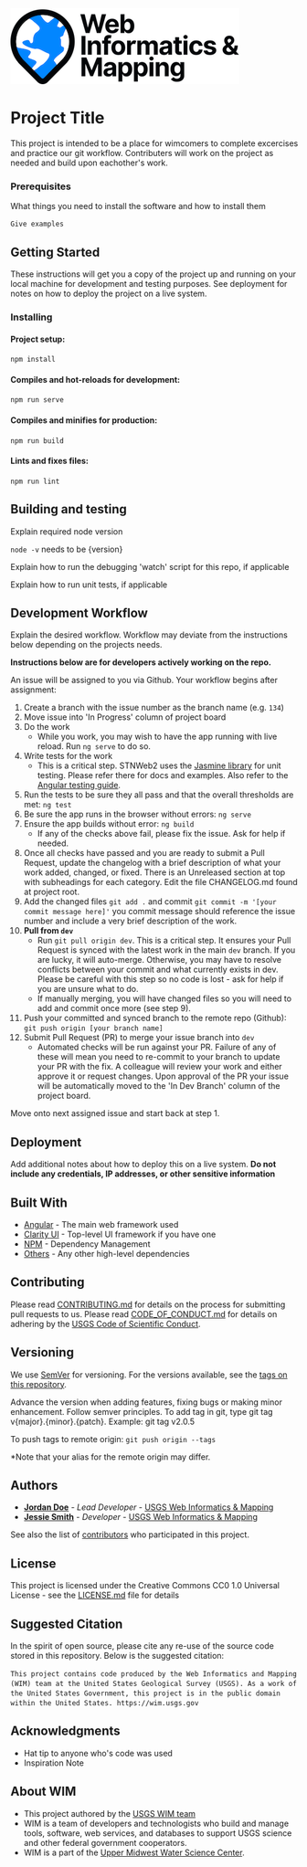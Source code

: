 ![WiM](wim.png)


# Project Title

This project is intended to be a place for wimcomers to complete excercises and practice our git workflow. Contributers will work on the project as needed and build upon eachother's work.

### Prerequisites

What things you need to install the software and how to install them

```
Give examples
```

## Getting Started

These instructions will get you a copy of the project up and running on your local machine for development and testing purposes. See deployment for notes on how to deploy the project on a live system.

### Installing

#### Project setup:
```
npm install
```

#### Compiles and hot-reloads for development:
```
npm run serve
```

#### Compiles and minifies for production:
```
npm run build
```

#### Lints and fixes files:
```
npm run lint
```

## Building and testing

Explain required node version

`node -v` needs to be {version}

Explain how to run the debugging 'watch' script for this repo, if applicable

Explain how to run unit tests, if applicable

## Development Workflow

Explain the desired workflow. Workflow may deviate from the instructions below depending on the projects needs.

**Instructions below are for developers actively working on the repo.**

An issue will be assigned to you via Github. Your workflow begins after assignment:

1. Create a branch with the issue number as the branch name (e.g. `134`)
2. Move issue into 'In Progress' column of project board
3. Do the work
    - While you work, you may wish to have the app running with live reload. Run `ng serve` to do so.
4. Write tests for the work
    - This is a critical step. STNWeb2 uses the [Jasmine library](https://jasmine.github.io/) for unit testing. Please refer there for docs and examples. Also refer to the [Angular testing guide](https://angular.io/guide/testing).
5. Run the tests to be sure they all pass and that the overall thresholds are met: `ng test`
6. Be sure the app runs in the browser without errors: `ng serve`
7. Ensure the app builds without error: `ng build`
    - If any of the checks above fail, please fix the issue. Ask for help if needed.
8. Once all checks have passed and you are ready to submit a Pull Request, update the changelog with a brief description of what your work added, changed, or fixed. There is an Unreleased section at top with subheadings for each category. Edit the file CHANGELOG.md found at project root.
9. Add the changed files `git add .` and commit `git commit -m '[your commit message here]'` you commit message should reference the issue number and include a very brief description of the work.
10. **Pull from `dev`**
    - Run `git pull origin dev`. This is a critical step. It ensures your Pull Request is synced with the latest work in the main `dev` branch. If you are lucky, it will auto-merge. Otherwise, you may have to resolve conflicts between your commit and what currently exists in dev. Please be careful with this step so no code is lost - ask for help if you are unsure what to do.
    - If manually merging, you will have changed files so you will need to add and commit once more (see step 9).
11. Push your committed and synced branch to the remote repo (Github): `git push origin [your branch name]`
12. Submit Pull Request (PR) to merge your issue branch into `dev`
    - Automated checks will be run against your PR. Failure of any of these will mean you need to re-commit to your branch to update your PR with the fix. A colleague will review your work and either approve it or request changes. Upon approval of the PR your issue will be automatically moved to the 'In Dev Branch' column of the project board.

Move onto next assigned issue and start back at step 1.

## Deployment

Add additional notes about how to deploy this on a live system. **Do not include any credentials, IP addresses, or other sensitive information**

## Built With

* [Angular](https://angular.io/) - The main web framework used
* [Clarity UI](https://vmware.github.io/clarity/) - Top-level UI framework if you have one
* [NPM](https://www.npmjs.com/) - Dependency Management
* [Others](https://www.npmjs.com/) - Any other high-level dependencies

## Contributing

Please read [CONTRIBUTING.md](CONTRIBUTING.md) for details on the process for submitting pull requests to us. Please read [CODE_OF_CONDUCT.md](CODE_OF_CONDUCT.md) for details on adhering by the [USGS Code of Scientific Conduct](https://www2.usgs.gov/fsp/fsp_code_of_scientific_conduct.asp).

## Versioning

We use [SemVer](http://semver.org/) for versioning. For the versions available, see the [tags on this repository](../../tags).

Advance the version when adding features, fixing bugs or making minor enhancement. Follow semver principles. To add tag in git, type git tag v{major}.{minor}.{patch}. Example: git tag v2.0.5

To push tags to remote origin: `git push origin --tags`

*Note that your alias for the remote origin may differ.

## Authors

* **[Jordan Doe](PROFILE_PAGE_URL_HERE)**  - *Lead Developer* - [USGS Web Informatics & Mapping](https://wim.usgs.gov/)
* **[Jessie Smith](PROFILE_PAGE_URL_HERE)** - *Developer* -  [USGS Web Informatics & Mapping](https://wim.usgs.gov/)

See also the list of [contributors](../../graphs/contributors) who participated in this project.

## License

This project is licensed under the Creative Commons CC0 1.0 Universal License - see the [LICENSE.md](LICENSE.md) file for details

## Suggested Citation
In the spirit of open source, please cite any re-use of the source code stored in this repository. Below is the suggested citation:

`This project contains code produced by the Web Informatics and Mapping (WIM) team at the United States Geological Survey (USGS). As a work of the United States Government, this project is in the public domain within the United States. https://wim.usgs.gov`


## Acknowledgments

* Hat tip to anyone who's code was used
* Inspiration Note

## About WIM
* This project authored by the [USGS WIM team](https://wim.usgs.gov)
* WIM is a team of developers and technologists who build and manage tools, software, web services, and databases to support USGS science and other federal government cooperators.
* WIM is a part of the [Upper Midwest Water Science Center](https://www.usgs.gov/centers/wisconsin-water-science-center).
